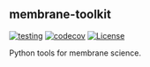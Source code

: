 ## membrane-toolkit

[![testing](https://github.com/rkingsbury/membrane-toolkit/workflows/testing/badge.svg)](https://github.com/rkingsbury/membrane-toolkit/actions?query=workflow%3Atesting) [![codecov](https://codecov.io/gh/rkingsbury/membrane-toolkit/branch/master/graph/badge.svg?token=I7RP0QML6S)](https://codecov.io/gh/rkingsbury/membrane-toolkit) [![License](https://img.shields.io/badge/License-BSD%203--Clause-blue.svg)](https://opensource.org/licenses/BSD-3-Clause)

Python tools for membrane science.